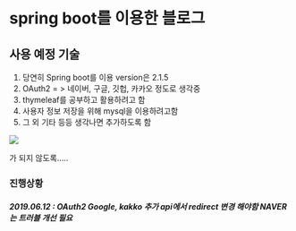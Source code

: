 # spring boot를 이용한 블로그



## 사용 예정 기술

1. 당연히 Spring boot를 이용 version은 2.1.5
2. OAuth2  = > 네이버, 구글, 깃헙, 카카오 정도로 생각중
3. thymeleaf를 공부하고 활용하려고 함
4. 사용자 정보 저장을 위해 mysql을 이용하려고함
5. 그 외 기타 등등 생각나면 추가하도록 함





![](http://www.pickis.co.kr/content/contents/upload/2017-04/58edd86a0f389.JPG)

가 되지 않도록.....


### 진행상황

##### 2019.06.12 : OAuth2 Google, kakko 추가 api에서 redirect 변경 해야함 NAVER는 트러블 개선 필요
 


